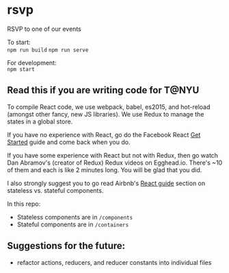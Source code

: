 # rsvp
RSVP to one of our events

To start: <br>
`npm run build`
`npm run serve`

For development: <br>
`npm start`


## Read this if you are writing code for T@NYU
To compile React code, we use webpack, babel, es2015, and hot-reload (amongst other fancy, new JS libraries). We use Redux to manage the states in a global store.


If you have no experience with React, go do the Facebook React [Get Started](https://facebook.github.io/react) guide and come back when you do.


If you have some experience with React but not with Redux, then go watch Dan Abramov's (creator of Redux) Redux videos on Egghead.io. There's ~10 of them and each is like 2 minutes long. You will be glad that you did.


I also strongly suggest you to go read Airbnb's [React guide](https://github.com/airbnb/javascript/tree/master/react) section on stateless vs. stateful components. 



In this repo:
- Stateless components are in `/components`
- Stateful components are in `/containers`



## Suggestions for the future:
- refactor actions, reducers, and reducer constants into individual files

